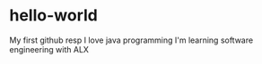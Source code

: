 # hello-world
My first github resp
I love java programming
I'm learning software engineering with ALX
